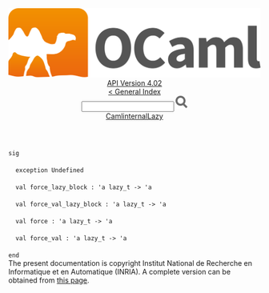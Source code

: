 <!-- ((! set title API !)) ((! set documentation !)) ((! set api !)) ((! set nobreadcrumb !)) -->
<div class="api"><header><nav class="toc brand"><a class="brand" href="https://ocaml.org/"><img src="colour-logo-gray.svg" class="svg" alt="OCaml"></a></nav><nav class="toc"><div class="toc_version"><a href="/docs" id="version-select">API Version 4.02</a></div><a href="index.html">&lt; General Index</a><div class="api_search"><input type="text" name="apisearch" id="api_search" oninput="mySearch(false);" onkeypress="this.oninput();" onclick="this.oninput();" onpaste="this.oninput();">
<img src="search_icon.svg" alt="Search" class="svg" onclick="mySearch(false)"></div>
<div id="search_results"></div><div class="toc_title"><a href="CamlinternalLazy.html">CamlinternalLazy</a></div><ul></ul></nav></header>
<code class="code"><span class="keyword">sig</span><br>
&nbsp;&nbsp;<span class="keyword">exception</span>&nbsp;<span class="constructor">Undefined</span><br>
&nbsp;&nbsp;<span class="keyword">val</span>&nbsp;force_lazy_block&nbsp;:&nbsp;<span class="keywordsign">'</span>a&nbsp;lazy_t&nbsp;<span class="keywordsign">-&gt;</span>&nbsp;<span class="keywordsign">'</span>a<br>
&nbsp;&nbsp;<span class="keyword">val</span>&nbsp;force_val_lazy_block&nbsp;:&nbsp;<span class="keywordsign">'</span>a&nbsp;lazy_t&nbsp;<span class="keywordsign">-&gt;</span>&nbsp;<span class="keywordsign">'</span>a<br>
&nbsp;&nbsp;<span class="keyword">val</span>&nbsp;force&nbsp;:&nbsp;<span class="keywordsign">'</span>a&nbsp;lazy_t&nbsp;<span class="keywordsign">-&gt;</span>&nbsp;<span class="keywordsign">'</span>a<br>
&nbsp;&nbsp;<span class="keyword">val</span>&nbsp;force_val&nbsp;:&nbsp;<span class="keywordsign">'</span>a&nbsp;lazy_t&nbsp;<span class="keywordsign">-&gt;</span>&nbsp;<span class="keywordsign">'</span>a<br>
<span class="keyword">end</span></code><div class="copyright">The present documentation is copyright Institut National de Recherche en Informatique et en Automatique (INRIA). A complete version can be obtained from <a href="http://caml.inria.fr/pub/docs/manual-ocaml/">this page</a>.</div></div>